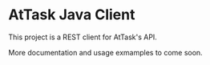 # AtTask Java Client

This project is a REST client for AtTask's API. 

More documentation and usage exmamples to come soon. 
